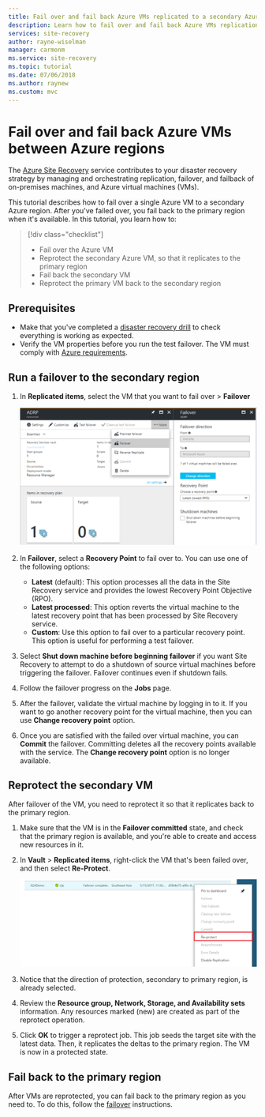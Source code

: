 ```yaml
---
title: Fail over and fail back Azure VMs replicated to a secondary Azure region with Azure Site Recovery
description: Learn how to fail over and fail back Azure VMs replication to a secondary Azure region with Azure Site Recovery
services: site-recovery
author: rayne-wiselman
manager: carmonm
ms.service: site-recovery
ms.topic: tutorial
ms.date: 07/06/2018
ms.author: raynew
ms.custom: mvc
---
```


# Fail over and fail back Azure VMs between Azure regions

The [Azure Site Recovery](site-recovery-overview.md) service contributes to your disaster recovery strategy by managing and orchestrating replication, failover, and failback of on-premises machines, and Azure virtual machines (VMs).

This tutorial describes how to fail over a single Azure VM to a secondary Azure region. After you've failed over, you fail back to the primary region when it's available. In this tutorial, you learn how to:

> [!div class="checklist"]
> * Fail over the Azure VM
> * Reprotect the secondary Azure VM, so that it replicates to the primary region
> * Fail back the secondary VM
> * Reprotect the primary VM back to the secondary region



## Prerequisites

- Make that you've completed a [disaster recovery drill](azure-to-azure-tutorial-dr-drill.md) to check everything is working as
expected.
- Verify the VM properties before you run the test failover. The VM must comply with [Azure requirements](azure-to-azure-support-matrix.md#support-for-replicated-machine-os-versions).

## Run a failover to the secondary region

1. In **Replicated items**, select the VM that you want to fail over > **Failover**

   ![Failover](./media/azure-to-azure-tutorial-failover-failback/failover.png)

2. In **Failover**, select a **Recovery Point** to fail over to. You can use one of the
   following options:

   * **Latest** (default): This option processes all the data in the Site Recovery service and
     provides the lowest Recovery Point Objective (RPO).
   * **Latest processed**: This option reverts the virtual machine to the latest recovery point that
     has been processed by Site Recovery service.
   * **Custom**: Use this option to fail over to a particular recovery point. This option is useful
     for performing a test failover.

3. Select **Shut down machine before beginning failover** if you want Site Recovery to attempt to
   do a shutdown of source virtual machines before triggering the failover. Failover continues even
   if shutdown fails.

4. Follow the failover progress on the **Jobs** page.

5. After the failover, validate the virtual machine by logging in to it. If you want to go another
   recovery point for the virtual machine, then you can use **Change recovery point** option.

6. Once you are satisfied with the failed over virtual machine, you can **Commit** the failover.
   Committing deletes all the recovery points available with the service. The **Change recovery
   point** option is no longer available.

## Reprotect the secondary VM

After failover of the VM, you need to reprotect it so that it replicates back to the primary region.

1. Make sure that the VM is in the **Failover committed** state, and check that the primary region is available, and you're able to create and access new resources in it.
2. In **Vault** > **Replicated items**, right-click the VM that's been failed over, and then select **Re-Protect**.

   ![Right-click to reprotect](./media/azure-to-azure-tutorial-failover-failback/reprotect.png)

2. Notice that the direction of protection, secondary to primary region, is already selected.
3. Review the **Resource group, Network, Storage, and Availability sets** information. Any
   resources marked (new) are created as part of the reprotect operation.
4. Click **OK** to trigger a reprotect job. This job seeds the target site with the latest data. Then, it replicates the deltas to the primary region. The VM is now in a protected state.

## Fail back to the primary region

After VMs are reprotected,  you can fail back to the primary region as you need to. To do this, follow the [failover](#run-a-failover) instructions.
